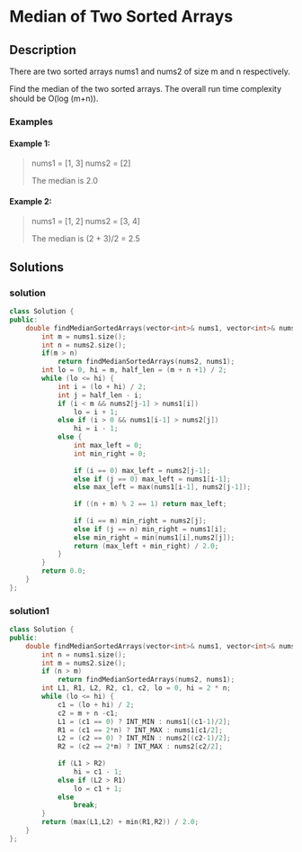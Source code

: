 # Median of Two Sorted Arrays
## Description
There are two sorted arrays nums1 and nums2 of size m and n respectively.

Find the median of the two sorted arrays. The overall run time complexity should be O(log (m+n)).
### Examples
#### Example 1:
>nums1 = [1, 3]
>nums2 = [2]
>
>The median is 2.0
#### Example 2:
>nums1 = [1, 2]
>nums2 = [3, 4]
>
>The median is (2 + 3)/2 = 2.5
## Solutions
### solution
```cpp
class Solution {
public:
    double findMedianSortedArrays(vector<int>& nums1, vector<int>& nums2) {
        int m = nums1.size();
        int n = nums2.size();
        if(m > n)
            return findMedianSortedArrays(nums2, nums1);
        int lo = 0, hi = m, half_len = (m + n +1) / 2;
        while (lo <= hi) {
            int i = (lo + hi) / 2;
            int j = half_len - i;
            if (i < m && nums2[j-1] > nums1[i])
                lo = i + 1;
            else if (i > 0 && nums1[i-1] > nums2[j])
                hi = i - 1;
            else {
                int max_left = 0;
                int min_right = 0;
                
                if (i == 0) max_left = nums2[j-1];
                else if (j == 0) max_left = nums1[i-1];
                else max_left = max(nums1[i-1], nums2[j-1]);
                
                if ((n + m) % 2 == 1) return max_left;
                
                if (i == m) min_right = nums2[j];
                else if (j == n) min_right = nums1[i];
                else min_right = min(nums1[i],nums2[j]);
                return (max_left + min_right) / 2.0;
            }
        }
        return 0.0;
    }
};
```
### solution1
```cpp
class Solution {
public:
    double findMedianSortedArrays(vector<int>& nums1, vector<int>& nums2) {
        int n = nums1.size();
        int m = nums2.size();
        if (n > m) 
            return findMedianSortedArrays(nums2, nums1);
        int L1, R1, L2, R2, c1, c2, lo = 0, hi = 2 * n;
        while (lo <= hi) {
            c1 = (lo + hi) / 2;
            c2 = m + n -c1;
            L1 = (c1 == 0) ? INT_MIN : nums1[(c1-1)/2];
            R1 = (c1 == 2*n) ? INT_MAX : nums1[c1/2];
            L2 = (c2 == 0) ? INT_MIN : nums2[(c2-1)/2];
            R2 = (c2 == 2*m) ? INT_MAX : nums2[c2/2];
            
            if (L1 > R2)
                hi = c1 - 1;
            else if (L2 > R1)
                lo = c1 + 1;
            else 
                break;
        }
        return (max(L1,L2) + min(R1,R2)) / 2.0;
    }
};
```